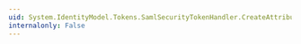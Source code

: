 ```yaml
---
uid: System.IdentityModel.Tokens.SamlSecurityTokenHandler.CreateAttribute(System.Security.Claims.Claim,System.IdentityModel.Tokens.SecurityTokenDescriptor)
internalonly: False
---
```

